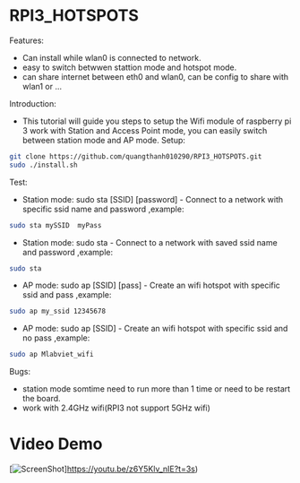 
# RPI3_HOTSPOTS
Features:
 - Can install while wlan0 is connected to network.
 - easy to switch betwwen stattion mode and hotspot mode.
 - can share internet between eth0 and wlan0, can be config to share with wlan1 or ...
 
Introduction:
- This tutorial will guide you steps to setup the Wifi module of  raspberry pi 3 work with Station and Access Point mode, you can easily switch between station mode and AP mode.
Setup:
```bash
git clone https://github.com/quangthanh010290/RPI3_HOTSPOTS.git
sudo ./install.sh
```
Test:
- Station mode: sudo sta [SSID] [password] - Connect to a network with specific ssid name and password
,example:
```bash
sudo sta mySSID  myPass
```
- Station mode: sudo sta  - Connect to a network with saved ssid name and password
,example:
```bash
sudo sta
```
- AP mode: sudo ap [SSID] [pass] - Create an wifi hotspot with specific ssid and pass
,example: 
```bash
sudo ap my_ssid 12345678
```
- AP mode: sudo ap [SSID]  - Create an wifi hotspot with specific ssid and no pass
,example: 
```bash
sudo ap Mlabviet_wifi
```
Bugs:
- station mode somtime need to run more than 1 time or need to be restart the board.
- work with 2.4GHz wifi(RPI3 not support 5GHz wifi) 
# Video Demo
 [![ScreenShot](https://raw.github.com/GabLeRoux/WebMole/master/ressources/WebMole_Youtube_Video.png)]https://youtu.be/z6Y5Klv_nIE?t=3s)
